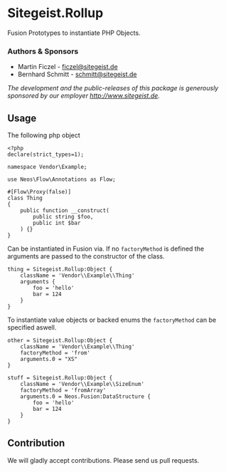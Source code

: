 # Sitegeist.Rollup

Fusion Prototypes to instantiate PHP Objects. 

### Authors & Sponsors

* Martin Ficzel - ficzel@sitegeist.de
* Bernhard Schmitt - schmitt@sitegeist.de

*The development and the public-releases of this package is generously sponsored
by our employer http://www.sitegeist.de.*

## Usage 

The following php object 

```
<?php
declare(strict_types=1);

namespace Vendor\Example;

use Neos\Flow\Annotations as Flow;

#[Flow\Proxy(false)]
class Thing
{
    public function __construct(
        public string $foo,
        public int $bar
    ) {}
}
```

Can be instantiated in Fusion via. If no `factoryMethod` is defined
the arguments are passed to the constructor of the class. 

```
thing = Sitegeist.Rollup:Object {
    className = 'Vendor\\Example\\Thing'    
    arguments {
        foo = 'hello'
        bar = 124
    }  
}
```

To instantiate value objects or backed enums the `factoryMethod` can 
be specified aswell.

```
other = Sitegeist.Rollup:Object {
    className = 'Vendor\\Example\\Thing'
    factoryMethod = 'from'
    arguments.0 = "XS"
}

stuff = Sitegeist.Rollup:Object {
    className = 'Vendor\\Example\\SizeEnum'
    factoryMethod = 'fromArray'
    arguments.0 = Neos.Fusion:DataStructure {
        foo = 'hello'
        bar = 124
    }
}
```

## Contribution

We will gladly accept contributions. Please send us pull requests.
